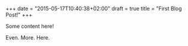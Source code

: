 +++
date = "2015-05-17T10:40:38+02:00"
draft = true
title = "First Blog Post!"
+++

Some content here!

Even. More. Here.